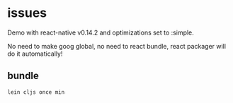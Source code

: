 # issues

Demo with react-native v0.14.2 and optimizations set to :simple.

No need to make goog global, no need to react bundle, react packager will do it automatically!

## bundle

``` bash
lein cljs once min
```
